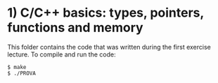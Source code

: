 # 1) C/C++ basics: types, pointers, functions and memory
This folder contains the code that was written during the first exercise lecture.
To compile and run the code:
```
$ make
$ ./PROVA
```
